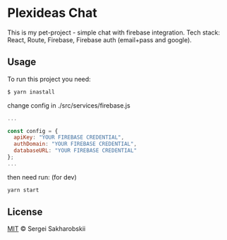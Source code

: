 # Plexideas Chat

This is my pet-project - simple chat with firebase integration. Tech stack: React, Route, Firebase, Firebase auth (email+pass and google).

## Usage

To run this project you need:

```sh
$ yarn inastall
```

change config in ./src/services/firebase.js

```js
...

const config = {
  apiKey: "YOUR FIREBASE CREDENTIAL",
  authDomain: "YOUR FIREBASE CREDENTIAL",
  databaseURL: "YOUR FIREBASE CREDENTIAL"
};
...
```

then need run: (for dev)
```sh
yarn start 
```

## License

[MIT](LICENSE) © Sergei Sakharobskii

